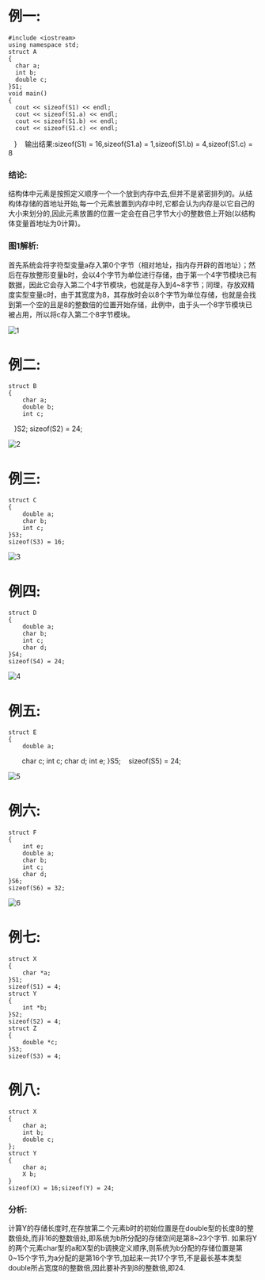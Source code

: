 # 例一:
    #include <iostream>
    using namespace std;
    struct A
    {
      char a;
      int b;
      double c;
    }S1;
    void main()
    {
      cout << sizeof(S1) << endl;
      cout << sizeof(S1.a) << endl;
      cout << sizeof(S1.b) << endl;
      cout << sizeof(S1.c) << endl;
    }
    输出结果:sizeof(S1) = 16,sizeof(S1.a) = 1,sizeof(S1.b) = 4,sizeof(S1.c) = 8
### 结论:
结构体中元素是按照定义顺序一个一个放到内存中去,但并不是紧密排列的。从结构体存储的首地址开始,每一个元素放置到内存中时,它都会认为内存是以它自己的大小来划分的,因此元素放置的位置一定会在自己字节大小的整数倍上开始(以结构体变量首地址为0计算)。    
### 图1解析:
首先系统会将字符型变量a存入第0个字节（相对地址，指内存开辟的首地址）；然后在存放整形变量b时，会以4个字节为单位进行存储，由于第一个4字节模块已有数据，因此它会存入第二个4字节模块，也就是存入到4~8字节；同理，存放双精度实型变量c时，由于其宽度为8，其存放时会以8个字节为单位存储，也就是会找到第一个空的且是8的整数倍的位置开始存储，此例中，由于头一个8字节模块已被占用，所以将c存入第二个8字节模块。


![1](https://github.com/nzhao7003/Cplusplus/blob/master/image/1.jpg)


# 例二:
    struct B
    {
        char a;
        double b;
        int c;
    }S2;
    sizeof(S2) = 24;


![2](https://github.com/nzhao7003/Cplusplus/blob/master/image/2.jpg)


# 例三:
    struct C
    {
        double a;
        char b;
        int c;
    }S3;
    sizeof(S3) = 16;
    

![3](https://github.com/nzhao7003/Cplusplus/blob/master/image/3.jpg)


# 例四:
    struct D
    {
        double a;
        char b;
        int c;
        char d;
    }S4;
    sizeof(S4) = 24;
    
    
![4](https://github.com/nzhao7003/Cplusplus/blob/master/image/4.jpg)


# 例五:
    struct E
    {
        double a;
        char c;
        int c;
        char d;
        int e;
    }S5;
    sizeof(S5) = 24;
    
    
![5](https://github.com/nzhao7003/Cplusplus/blob/master/image/5.jpg)


# 例六:
    struct F
    {
        int e;
        double a;
        char b;
        int c;
        char d;
    }S6;
    sizeof(S6) = 32;
    
    
![6](https://github.com/nzhao7003/Cplusplus/blob/master/image/6.jpg)


# 例七:
    struct X
    {
        char *a;
    }S1;
    sizeof(S1) = 4;
    struct Y
    {
        int *b;
    }S2;
    sizeof(S2) = 4;
    struct Z
    {
        double *c;
    }S3;
    sizeof(S3) = 4;
    
# 例八:
    struct X
    {
        char a;
        int b;
        double c;
    };
    struct Y
    {
        char a;
        X b;    
    }
    sizeof(X) = 16;sizeof(Y) = 24;
### 分析:
计算Y的存储长度时,在存放第二个元素b时的初始位置是在double型的长度8的整数倍处,而非16的整数倍处,即系统为b所分配的存储空间是第8~23个字节.
如果将Y的两个元素char型的a和X型的b调换定义顺序,则系统为b分配的存储位置是第0~15个字节,为a分配的是第16个字节,加起来一共17个字节,不是最长基本类型double所占宽度8的整数倍,因此要补齐到8的整数倍,即24.
